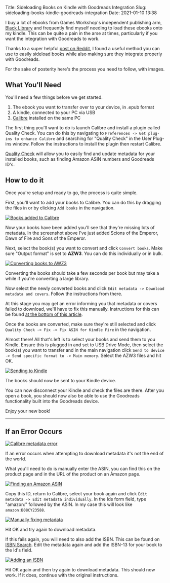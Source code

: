 Title: Sideloading Books on Kindle with Goodreads Integration
Slug: sideloading-books-kindle-goodreads-integration
Date: 2021-01-10 13:38

I buy a lot of ebooks from Games Workshop's independent publishing arm, [Black Library](https://www.blacklibrary.com/) and frequently find myself needing to load these ebooks onto my kindle. This can be quite a pain in the arse at times, particularly if you want the integration with Goodreads to work.

Thanks to a super helpful [post on Reddit](https://www.reddit.com/r/kindle/comments/3v8du1/sideloaded_books_cant_integrate_with_goodreads_on/cxltoja/), I found a useful method you can use to easily sideload books while also making sure they integrate properly with Goodreads.

For the sake of posterity here's the process you need to follow, with images.

## What You'll Need

You'll need a few things before we get started.

1. The ebook you want to transfer over to your device, in .epub format
2. A kindle, connected to your PC via USB
3. [Calibre](https://calibre-ebook.com/) installed on the same PC

The first thing you'll want to do is launch Calibre and install a plugin called Quality Check. You can do this by navigating to `Preferences -> Get plug-ins to enhance Calibre` and searching for "Quality Check" in the User Plug-ins window. Follow the instructions to install the plugin then restart Calibre.

[Quality Check](https://www.mobileread.com/forums/showthread.php?t=125428) will allow you to easily find and update metadata for your installed books, such as finding Amazon ASIN numbers and Goodreads ID's.


## How to do it

Once you're setup and ready to go, the process is quite simple.

First, you'll want to add your books to Calibre. You can do this by dragging the files in or by clicking `Add books` in the navigation.

[![Books added to Calibre](../images/post-images/Calibre-1.png)](../images/post-images/Calibre-1.png)

Now your books have been added you'll see that they're missing lots of metadata. In the screenshot above I've just added Scions of the Emperor, Dawn of Fire and Sons of the Emperor.

Next, select the book(s) you want to convert and click `Convert books`. Make sure "Output format" is set to **AZW3**. You can do this individually or in bulk.

[![Converting books to AWZ3](../images/post-images/Calibre-2.png)](../images/post-images/Calibre-2.png)

Converting the books should take a few seconds per book but may take a while if you're converting a large library.

Now select the newly converted books and click `Edit metadata -> Download metadata and covers`. Follow the instructions from there.

At this stage you may get an error informing you that metadata or covers failed to download, we'll have to fix this manually. Instructions for this can be found [at the bottom of this article](#if-an-error-occurs).

Once the books are converted, make sure they're still selected and click `Quality Check -> Fix -> Fix ASIN for Kindle Fire` in the navigation.

Almost there! All that's left is to select your books and send them to you Kindle. Ensure this is plugged in and set to USB Drive Mode, then select the book(s) you want to transfer and in the main navigation click `Send to device -> Send specific format to -> Main memory`. Select the AZW3 files and hit OK.

[![Sending to Kindle](../images/post-images/Calibre-6.png)](../images/post-images/Calibre-6.png)

The books should now be sent to your Kindle device.

You can now disconnect your Kindle and check the files are there. After you open a book, you should now also be able to use the Goodreads functionality built into the Goodreads device.

Enjoy your new book!

---

## If an Error Occurs

[![Calibre metadata error](../images/post-images/Calibre-3.png)](../images/post-images/Calibre-3.png)

If an error occurs when attempting to download metadata it's not the end of the world.

What you'll need to do is manually enter the ASIN, you can find this on the product page and in the URL of the product on an Amazon page.

[![Finding an Amazon ASIN](../images/post-images/Amazon-ASIN.png)](../images/post-images/Amazon-ASIN.png)

Copy this ID, return to Calibre, select your book again and click `Edit metadata -> Edit metadata individually`. In the Ids form field, type "amazon:" followed by the ASIN. In my case this will look like `amazon:B08CY23588`.

[![Manually fixing metadata](../images/post-images/Calibre-4.png)](../images/post-images/Calibre-4.png)

Hit OK and try again to download metadata.

If this fails again, you will need to also add the ISBN. This can be found on [ISBN Search](https://isbnsearch.org/). Edit the metadata again and add the ISBN-13 for your book to the Id's field.

[![Adding an ISBN](../images/post-images/Calibre-5.png)](../images/post-images/Calibre-5.png)

Hit OK again and then try again to download metadata. This should now work. If it does, continue with the original instructions.
